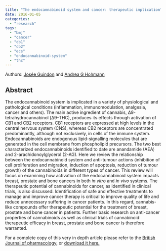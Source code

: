 ```yaml
---
title: "The endocannabinoid system and cancer: therapeutic implication"
date: 2016-01-05
categories: 
  - "research"
tags: 
  - "bmj"
  - "cancer"
  - "cb1"
  - "cb2"
  - "ecs"
  - "endocannabinoid-system"
  - "thc"
---
```


Authors: [Josée Guindon](http://www.ncbi.nlm.nih.gov/pubmed/?term=Guindon%20J%5Bauth%5D) and [Andrea G Hohmann](http://www.ncbi.nlm.nih.gov/pubmed/?term=Hohmann%20AG%5Bauth%5D)

## Abstract

The endocannabinoid system is implicated in a variety of physiological and pathological conditions (inflammation, immunomodulation, analgesia, cancer and others). The main active ingredient of cannabis, Δ9\-tetrahydrocannabinol (Δ9\-THC), produces its effects through activation of CB1 and CB2 receptors. CB1 receptors are expressed at high levels in the central nervous system (CNS), whereas CB2 receptors are concentrated predominantly, although not exclusively, in cells of the immune system. Endocannabinoids are endogenous lipid-signalling molecules that are generated in the cell membrane from phospholipid precursors. The two best characterized endocannabinoids identified to date are anandamide (AEA) and 2-arachidonoylglycerol (2-AG). Here we review the relationship between the endocannabinoid system and anti-tumour actions (inhibition of cell proliferation and migration, induction of apoptosis, reduction of tumour growth) of the cannabinoids in different types of cancer. This review will focus on examining how activation of the endocannabinoid system impacts breast, prostate and bone cancers in both _in vitro_ and _in vivo_ systems. The therapeutic potential of cannabinoids for cancer, as identified in clinical trials, is also discussed. Identification of safe and effective treatments to manage and improve cancer therapy is critical to improve quality of life and reduce unnecessary suffering in cancer patients. In this regard, cannabis-like compounds offer therapeutic potential for the treatment of breast, prostate and bone cancer in patients. Further basic research on anti-cancer properties of cannabinoids as well as clinical trials of cannabinoid therapeutic efficacy in breast, prostate and bone cancer is therefore warranted.

For a complete copy of this very in depth article please refer to the [British Journal of pharmacology](http://www.ncbi.nlm.nih.gov/pmc/articles/PMC3165955/?report=reader#!po=0.847458), or [download it here.](http://www.ncbi.nlm.nih.gov/pmc/articles/PMC3165955/pdf/bph0163-1447.pdf)
